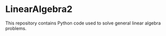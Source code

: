 # LinearAlgebra2
This repository contains Python code used to solve general linear algebra problems.
